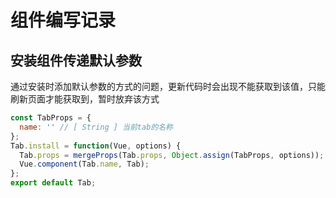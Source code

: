 # 组件编写记录

## 安装组件传递默认参数

通过安装时添加默认参数的方式的问题，更新代码时会出现不能获取到该值，只能刷新页面才能获取到，暂时放弃该方式

```js
const TabProps = {
  name: '' // [ String ] 当前tab的名称
};
Tab.install = function(Vue, options) {
  Tab.props = mergeProps(Tab.props, Object.assign(TabProps, options));
  Vue.component(Tab.name, Tab);
};
export default Tab;
```
